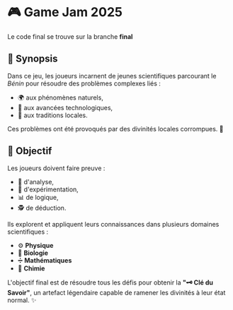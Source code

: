 # 🎮 Game Jam 2025
Le code final se trouve sur la branche **final**


## 📜 Synopsis

Dans ce jeu, les joueurs incarnent de jeunes scientifiques parcourant le *Bénin* pour résoudre des problèmes complexes liés :

- 🌍 aux phénomènes naturels,
- 🧪 aux avancées technologiques,
- 🏺 aux traditions locales.

Ces problèmes ont été provoqués par des divinités locales corrompues. 👹

## 🎯 Objectif

Les joueurs doivent faire preuve :

- 🧠 d'analyse,
- 🔬 d'expérimentation,
- 📊 de logique,
- 🕵️ de déduction.

Ils explorent et appliquent leurs connaissances dans plusieurs domaines scientifiques :

- ⚙️ **Physique**
- 🧬 **Biologie**
- ➗ **Mathématiques**
- 🧫 **Chimie**

L'objectif final est de résoudre tous les défis pour obtenir la **"🗝️ Clé du Savoir"**, un artefact légendaire capable de ramener les divinités à leur état normal. ✨
